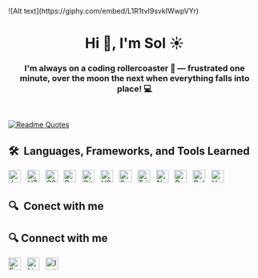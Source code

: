 <div style="width:100%; overflow:hidden;">
  <!-- <iframe src="https://giphy.com/embed/L1R1tvI9svkIWwpVYr" width="100%" height="270" frameBorder="0" class="giphy-embed" allowFullScreen></iframe> -->
![Alt text](https://giphy.com/embed/L1R1tvI9svkIWwpVYr)

</div>
<h1 align="center">Hi 👋, I'm Sol ☀️</h1>
<h3 align="center">I'm always on a coding rollercoaster 🎢 — frustrated one minute, over the moon the next when everything falls into place! 💻</h3>

&nbsp;
&nbsp;

[![Readme Quotes](https://quotes-github-readme.vercel.app/api?type=horizontal&theme=monokai&quote=The%20possible%20is%20done,%20so%20let%27s%20do%20the%20impossible&author=unknown)](https://github.com/piyushsuthar/github-readme-quotes)

## 🛠  Languages, Frameworks, and Tools Learned

<a name="learning-now"></a>

[<img src="https://img.shields.io/badge/JavaScript-F7DF1E?logo=javascript&logoColor=black" alt="JavaScript logo" title="JavaScript" height="25" />][tech_tools_anchor]
&nbsp;
[<img src="https://img.shields.io/badge/HTML5-E34F26?logo=html5&logoColor=white" alt="HTML5 logo" title="HTML5" height="25" />][tech_tools_anchor]
&nbsp;
[<img src="https://img.shields.io/badge/CSS3-1572B6?logo=css3&logoColor=white" alt="CSS3 logo" title="CSS3" height="25"/>][tech_tools_anchor]
&nbsp;
[<img src="https://img.shields.io/badge/React-61DAFB?logo=react&logoColor=black" alt="React logo" title="React" height="25" />][tech_tools_anchor]
&nbsp;
[<img src="https://img.shields.io/badge/Git-F05032?logo=git&logoColor=white" alt="Git logo" title="Git" height="25" />][tech_tools_anchor]
&nbsp;
[<img src="https://img.shields.io/badge/VS%20Code-007ACC?logo=visual-studio-code&logoColor=white" alt="VS Code logo" title="VS Code" height="25" />][tech_tools_anchor]
&nbsp;
[<img src="https://img.shields.io/badge/Sass-CC6699?logo=sass&logoColor=white" alt="Sass logo" title="Sass" height="25" />][tech_tools_anchor]
&nbsp;
[<img src="https://img.shields.io/badge/Tailwind%20CSS-38B2AC?logo=tailwind-css&logoColor=white" alt="Tailwind CSS logo" title="Tailwind CSS" height="25" />][tech_tools_anchor]
&nbsp;
[<img src="https://img.shields.io/badge/Node.js-339933?logo=node.js&logoColor=white" alt="Node.js logo" title="Node.js" height="25" />][tech_tools_anchor]
&nbsp;
[<img src="https://img.shields.io/badge/Bootstrap-563D7C?logo=bootstrap&logoColor=white" alt="Bootstrap logo" title="Bootstrap" height="25" />][learning_next_anchor]
&nbsp;
[<img src="https://img.shields.io/badge/Bulma-00D1B2?logo=bulma&logoColor=white" alt="Bulma logo" title="Bulma" height="25"/>][learning_next_anchor]
&nbsp;
[<img src="https://img.shields.io/badge/Vercel-000000?logo=vercel&logoColor=white" alt="Vercel logo" title="Vercel" height="25" />][tech_tools_anchor]

<a name="learning-next"></a>

<!-- ## 📖  What I am currently learning / improving on -->

<!-- ## 👾  What I am interested in learning at some point -->

## 🔍  Conect with me

## 🔍 Connect with me

[<img src="https://img.shields.io/badge/Email-mariasolgonzalez240%40gmail.com-green" alt="Email badge" title="Email" height="25" />][email_anchor]
&nbsp;
[<img src="https://img.shields.io/badge/LinkedIn-Maria%20Sol%20Gonzalez-blue" alt="LinkedIn badge" title="LinkedIn" height="25" />][linkedin_anchor]
&nbsp;
[<img src="https://img.shields.io/badge/Instagram-Solg.24-purple" alt="Instagram badge" title="Instagram" height="25" />][instagram_anchor]

[tech_tools_anchor]: #--
[learning_now_anchor]: #learning-now
[learning_next_anchor]: #learning-next
[email_anchor]: mailto:mariasolgonzalez240@gmail.com
[linkedin_anchor]: https://www.linkedin.com/in/sol-gonz%C3%A1lez-8967b5139/
[instagram_anchor]: https://www.instagram.com/solg.24/
